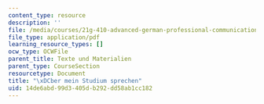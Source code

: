 ```yaml
---
content_type: resource
description: ''
file: /media/courses/21g-410-advanced-german-professional-communication-spring-2017/14de6abd99d3405db292dd58ab1cc182_21G_410s17_W05_M11.pdf
file_type: application/pdf
learning_resource_types: []
ocw_type: OCWFile
parent_title: Texte und Materialien
parent_type: CourseSection
resourcetype: Document
title: "\xDCber mein Studium sprechen"
uid: 14de6abd-99d3-405d-b292-dd58ab1cc182
---
```

